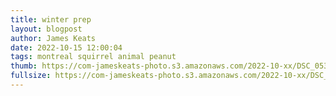 ```yaml
---
title: winter prep
layout: blogpost
author: James Keats
date: 2022-10-15 12:00:04
tags: montreal squirrel animal peanut
thumb: https://com-jameskeats-photo.s3.amazonaws.com/2022-10-xx/DSC_0536_thumb.jpg
fullsize: https://com-jameskeats-photo.s3.amazonaws.com/2022-10-xx/DSC_0536.jpg
---
```

